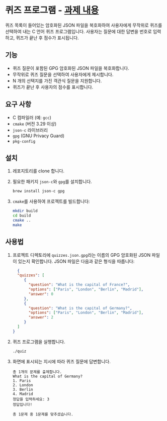 # 퀴즈 프로그램 - [과제 내용](./assignment.pdf)

퀴즈 목록이 들어있는 암호화된 JSON 파일을 복호화하여 사용자에게 무작위로 퀴즈를 선택하여 내는 C 언어 퀴즈 프로그램입니다. 사용자는 질문에 대한 답변을 번호로 입력하고, 퀴즈가 끝난 후 점수가 표시됩니다.

## 기능

- 퀴즈 질문이 포함된 GPG 암호화된 JSON 파일을 복호화합니다.
- 무작위로 퀴즈 질문을 선택하여 사용자에게 제시합니다.
- N 개의 선택지를 가진 객관식 질문을 지원합니다.
- 퀴즈가 끝난 후 사용자의 점수를 표시합니다.

## 요구 사항

- C 컴파일러 (예: `gcc`)
- `cmake` (버전 3.29 이상)
- `json-c` 라이브러리
- `gpg` (GNU Privacy Guard)
- `pkg-config`

## 설치

1. 레포지토리를 clone 합니다.

2. 필요한 패키지 `json-c`와 `gpg`를 설치합니다.
    ```sh
    brew install json-c gpg
    ```

3. `cmake`를 사용하여 프로젝트를 빌드합니다:
    ```sh
    mkdir build
    cd build
    cmake ..
    make
    ```

## 사용법

1. 프로젝트 디렉토리에 `quizzes.json.gpg`라는 이름의 GPG 암호화된 JSON 파일이 있는지 확인합니다. JSON 파일은 다음과 같은 형식을 따릅니다:
    ```json
      {
      "quizzes": [
         {
           "question": "What is the capital of France?",
           "options": ["Paris", "London", "Berlin", "Madrid"],
           "answer": 0
         },
         {
           "question": "What is the capital of Germany?",
           "options": ["Paris", "London", "Berlin", "Madrid"],
           "answer": 2
         }
      ]
   }
    ```
2. 퀴즈 프로그램을 실행합니다.
    ```sh
    ./quiz
    ```
3. 화면에 표시되는 지시에 따라 퀴즈 질문에 답변합니다.
   ```
   총 1개의 문제를 출제합니다.
   What is the capital of Germany?
   1. Paris
   2. London
   3. Berlin
   4. Madrid
   정답을 입력하세요: 3
   정답입니다!
   
   총 1문제 중 1문제를 맞추셨습니다.
   ```
